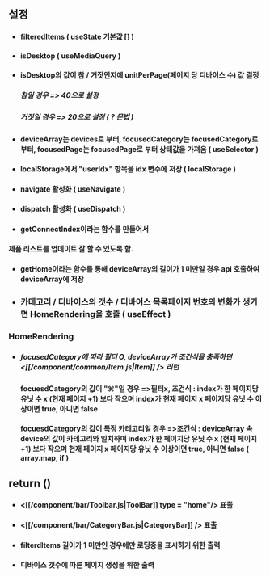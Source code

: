 ## 설정
- #### filteredItems ( useState 기본값 \[] )
- #### isDesktop ( useMediaQuery )
- #### isDesktop의 값이 참 / 거짓인지에 unitPerPage(페이지 당 디바이스 수) 값 결정
	##### 				참일 경우 => 40으로 설정
	##### 				거짓일 경우 => 20으로 설정 ( ? 문법 )
- #### deviceArray는 devices로 부터, focusedCategory는 focusedCategory로 부터, focusedPage는 focusedPage로 부터 상태값을 가져옴 ( useSelector )
- #### localStorage에서 "userIdx" 항목을 idx 변수에 저장 ( localStorage )
- #### navigate 활성화 ( useNavigate )
- #### dispatch 활성화 ( useDispatch )
- #### getConnectIndex이라는 함수를 만들어서 
####   제품 리스트를 업데이트 잘 할 수 있도록 함.
- #### getHome이라는 함수를 통해 deviceArray의 길이가 1 미만일 경우 api 호출하여 deviceArray에 저장
- ### 카테고리 / 디바이스의 갯수 / 디바이스 목록페이지 번호의 변화가 생기면  HomeRendering을 호출 ( useEffect )
### HomeRendering
- ##### focusedCategory에 따라 필터 O, deviceArray가 조건식을 충족하면 <[[/component/common/Item.js|Item]] /> 리턴
	#### focuesdCategory의 값이 "⌘"일 경우 =>필터x, 조건식 : index가 한 페이지당 유닛 수 x (현재 페이지 +1) 보다 작으며 index가 현재 페이지 x 페이지당 유닛 수 이상이면 true, 아니면 false
	#### focuesdCategory의 값이 특정 카테고리일 경우 =>조건식 : deviceArray 속 device의 값이 카테고리와 일치하며 index가 한 페이지당 유닛 수 x (현재 페이지 +1) 보다 작으며 현재 페이지 x 페이지당 유닛 수 이상이면 true, 아니면 false ( array.map, if )

## return () 
- #### <[[/component/bar/Toolbar.js|ToolBar]] type = "home"/> 표출
- #### <[[/component/bar/CategoryBar.js|CategoryBar]] /> 표출
- #### filterdItems 길이가 1 미만인 경우에만 로딩중을 표시하기 위한 <Loading /> 출력
- #### 디바이스 갯수에 따른 페이지 생성을 위한 <PageCountBox /> 출력